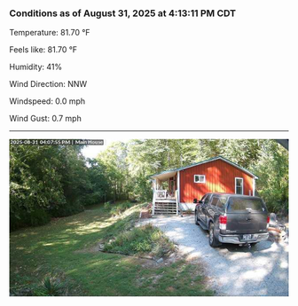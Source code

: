 ### Conditions as of August 31, 2025 at 4:13:11 PM CDT 

Temperature: 81.70 &deg;F

Feels like: 81.70 &deg;F

Humidity: 41%

Wind Direction: NNW

Windspeed: 0.0 mph

Wind Gust: 0.7 mph

---

<img src="./images/latest.jpeg"/>

